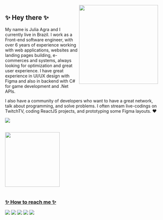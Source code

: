 <img align="right" src="https://www.grmdocumentmanagement.com/wp-content/uploads/2020/10/medical-coding-workflow.png" width="260"/>


## ✨ Hey there ✨

My name is Julia Agra and I currently live in Brazil. I work as a Front-end software engineer, with over 6 years of experience working with web applications, websites and landing pages building, e-commerces and systems, always looking for optimization and great user experience. I have great experience in UI/UX design with Figma and also in backend with C# for game development and .Net APIs. 

I also have a community of developers who want to have a great network, talk about programming, and solve problems. I often stream live-codings on TwitchTV, coding ReactJS projects, and prototyping some Figma layouts. :heart:

<a href="https://discord.gg/DXgu8FFwwE" target="_blank"><img src="https://img.shields.io/badge/Join_our_community_here-3AB8DE" target="_blank"></a>

</br>

<div style="">
<a href="https://github.com/martinsju">
<img height="180em" src="https://github-readme-stats.vercel.app/api/top-langs/?username=martinsju&layout=compact&langs_count=7&theme=react"/>
<!-- <img height="180em" src="https://github-readme-stats.vercel.app/api?username=martinsju&show_icons=true&theme=tokyonight&include_all_commits=true&count_private=true"/>  -->
</div>
  
</br>

### ✨ How to reach me ✨
<div>
<a href="https://instagram.com/kahorij" target="_blank"><img src="https://img.shields.io/badge/-Instagram-%23E4405F?style=for-the-badge&logo=instagram&logoColor=white" target="_blank"></a>
<a href="https://www.linkedin.com/in/juliaamartins/" target="_blank"><img src="https://img.shields.io/badge/-LinkedIn-%230077B5?style=for-the-badge&logo=linkedin&logoColor=white" target="_blank"></a>
<a href = "mailto:agramartinsj@gmail.com"><img src="https://img.shields.io/badge/Gmail-D14836?style=for-the-badge&logo=gmail&logoColor=white" target="_blank"></a>
<a href="https://www.twitch.tv/kahorij" target="_blank"><img src="https://img.shields.io/badge/Twitch-9146FF?style=for-the-badge&logo=twitch&logoColor=white" target="_blank"></a>
<a href="https://open.spotify.com/user/julinhahmaster?si=124b2a3f295245ec" target="_blank"><img src="https://img.shields.io/badge/Spotify-1ED760?&style=for-the-badge&logo=spotify&logoColor=white" target="_blank"></a>
</div>

<!--✨-->
